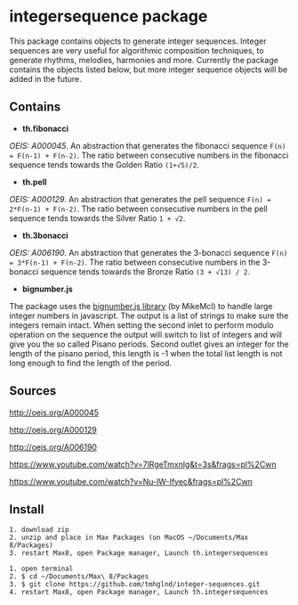 # integersequence package

This package contains objects to generate integer sequences. Integer sequences are very useful for algorithmic composition techniques, to generate rhythms, melodies, harmonies and more. Currently the package contains the objects listed below, but more integer sequence objects will be added in the future.

## Contains

- **th.fibonacci**

*OEIS: A000045*. An abstraction that generates the fibonacci sequence `F(n) = F(n-1) + F(n-2)`. The ratio between consecutive numbers in the fibonacci sequence tends towards the Golden Ratio `(1+√5)/2`.

- **th.pell**

*OEIS: A000129*. An abstraction that generates the pell sequence `F(n) = 2*F(n-1) + F(n-2)`. The ratio between consecutive numbers in the pell sequence tends towards the Silver Ratio `1 + √2`.

- **th.3bonacci**

*OEIS: A006190*. An abstraction that generates the 3-bonacci sequence `F(n) = 3*F(n-1) + F(n-2)`. The ratio between consecutive numbers in the 3-bonacci sequence tends towards the Bronze Ratio `(3 + √13) / 2`.

- **bignumber.js**

The package uses the [bignumber.js library](https://github.com/MikeMcl/bignumber.js/) (by MikeMcl) to handle large integer numbers in javascript. The output is a list of strings to make sure the integers remain intact. When setting the second inlet to perform modulo operation on the sequence the output will switch to list of integers and will give you the so called Pisano periods. Second outlet gives an integer for the length of the pisano period, this length is -1 when the total list length is not long enough to find the length of the period.

## Sources

http://oeis.org/A000045

http://oeis.org/A000129

http://oeis.org/A006190

https://www.youtube.com/watch?v=7lRgeTmxnlg&t=3s&frags=pl%2Cwn

https://www.youtube.com/watch?v=Nu-lW-Ifyec&frags=pl%2Cwn

## Install

```
1. download zip
2. unzip and place in Max Packages (on MacOS ~/Documents/Max 8/Packages)
3. restart Max8, open Package manager, Launch th.integersequences
```

```
1. open terminal
2. $ cd ~/Documents/Max\ 8/Packages
3. $ git clone https://github.com/tmhglnd/integer-sequences.git
4. restart Max8, open Package manager, Launch th.integersequences
```
